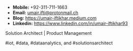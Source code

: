 - **Mobile:** +92-311-711-1663
- **Email:** <umair.ifti@protonmail.ch>
- **Blog:** <https://umair-iftikhar.medium.com>
- **Linkedin:** <https://www.linkedin.com/in/umair-iftikhar93>


Solution Architect | Product Management

#iot, #data, #dataanalytics, and #solutionsarchitect